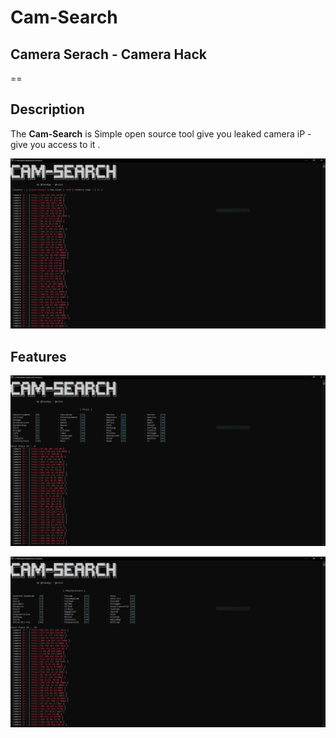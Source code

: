 # Cam-Search
## Camera Serach - Camera Hack
==

Description
----
The __Cam-Search__ is Simple open source tool give you leaked camera iP - give you access to it .

<p align="center"><img src="https://raw.githubusercontent.com/Filza2/Cam-Search/main/imgs/one_country.PNG" alt="Cam Search"></p>

Features
----


<p align="center"><img src="https://github.com/Filza2/Cam-Search/blob/main/imgs/Place.PNG" alt="Cam Search"></p>

<p align="center"><img src="https://github.com/Filza2/Cam-Search/blob/main/imgs/Cam_manufacturers.PNG" alt="Cam Search"></p>
